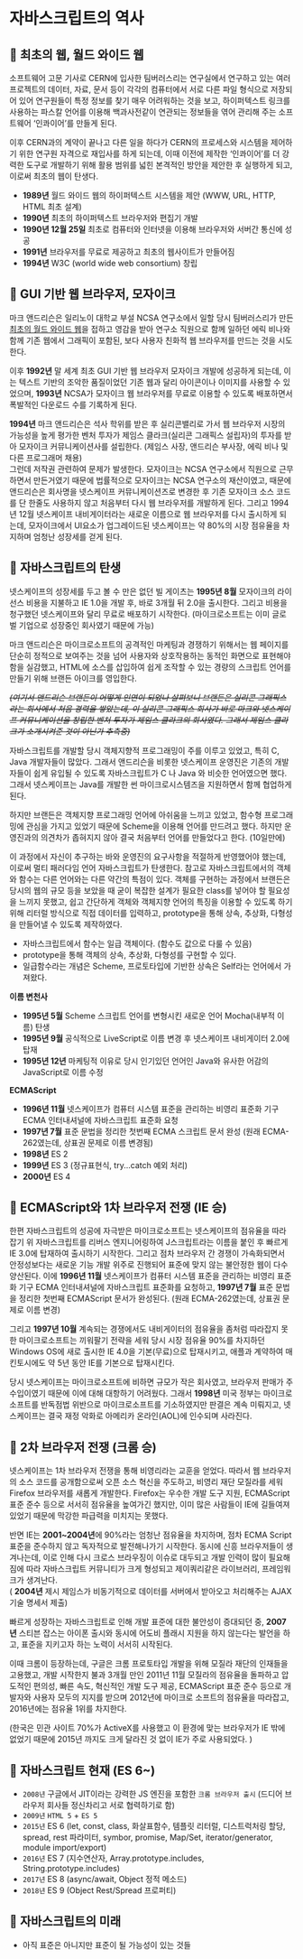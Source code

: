 # 자바스크립트의 역사

## 🐇 최초의 웹, 월드 와이드 웹&#x20;

소프트웨어 고문 기사로 CERN에 입사한 팀버러스리는 연구실에서 연구하고 있는 여러 프로젝트의 데이터, 자료, 문서 등이 각각의 컴퓨터에서 서로 다른 파일 형식으로 저장되어 있어 연구원들이 특정 정보를 찾기 매우 어려워하는 것을 보고, 하이퍼텍스트 링크를 사용하는 파스칼 언어를 이용해 백과사전같이 연관되는 정보들을 엮어 관리해 주는 소프트웨어 ‘인콰이어’를 만들게 된다.

이후 CERN과의 계약이 끝나고 다른 일을 하다가 CERN의 프로세스와 시스템을 제어하기 위한 연구원 자격으로 재입사를 하게 되는데, 이때 이전에 제작한 ‘인콰이어’를 더 강력한 도구로 개발하기 위해 활용 범위를 넓힌 본격적인 방안을 제안한 후 실행하게 되고, 이로써 최초의 웹이 탄생다.

* **1989년** 월드 와이드 웹의 하이퍼텍스트 시스템을 제안 (WWW, URL, HTTP, HTML 최초 설계)
* **1990년** 최초의 하이퍼텍스트 브라우저와 편집기 개발
* **1990년 12월 25일** 최초로 컴퓨터와 인터넷을 이용해 브라우저와 서버간 통신에 성공
* **1991년** 브라우저를 무료로 제공하고 최초의 웹사이트가 만들어짐
* **1994년** W3C (world wide web consortium) 창립

## 🐇 GUI 기반 웹 브라우저, 모자이크

마크 앤드리슨은 일리노이 대학교 부설 NCSA 연구소에서 일할 당시 팀버러스리가 만든 [최초의 월드 와이드 웹](http://info.cern.ch/hypertext/WWW/TheProject.html)을 접하고 영감을 받아 연구소 직원으로 함께 일하던 에릭 비나와 함께 기존 웹에서 그래픽이 포함된, 보다 사용자 친화적 웹 브라우저를 만드는 것을 시도한다.

이후 **1992년** 말 세계 최초 GUI 기반 웹 브라우저 모자이크 개발에 성공하게 되는데, 이는 텍스트 기반의 조악한 품질이었던 기존 웹과 달리 아이콘이나 이미지를 사용할 수 있었으며, **1993년** NCSA가 모자이크 웹 브라우저를 무료로 이용할 수 있도록 배포하면서 폭발적인 다운로드 수를 기록하게 된다.

**1994년** 마크 앤드리슨은 석사 학위를 받은 후 실리콘밸리로 가서 웹 브라우저 시장의 가능성을 높게 평가한 벤처 투자가 제임스 클라크(실리콘 그래픽스 설립자)의 투자를 받아 모자이크 커뮤니케이션사를 설립한다. (제임스 사장, 앤드리슨 부사장, 에릭 비나 및 다른 프로그래머 채용)\
그런데 저작권 관련하여 문제가 발생한다. 모자이크는 NCSA 연구소에서 직원으로 근무하면서 만든거였기 때문에 법률적으로 모자이크는 NCSA 연구소의 재산이였고, 때문에 앤드리슨은 회사명을 넷스케이프 커뮤니케이션즈로 변경한 후 기존 모자이크 소스 코드를 단 한줄도 사용하지 않고 처음부터 다시 웹 브라우저를 개발하게 된다. 그리고 1994년 12월 넷스케이프 내비게이터라는 새로운 이름으로 웹 브라우저를 다시 출시하게 되는데, 모자이크에서 UI요소가 업그레이드된 넷스케이프는 약 80%의 시장 점유율을 차지하며 엄청난 성장세를 걷게 된다.

## 🐇 자바스크립트의 탄생

넷스케이프의 성장세를 두고 볼 수 만은 없던 빌 게이츠는 **1995년 8월** 모자이크의 라이선스 비용을 지불하고 IE 1.0을 개발 후, 바로 3개월 뒤 2.0을 출시한다. 그리고 비용을 청구했던 넷스케이프와 달리 무료로 배포하기 시작한다. (마이크로소프트는 이미 글로벌 기업으로 성장중인 회사였기 때문에 가능)

마크 앤드리슨은 마이크로소프트의 공격적인 마케팅과 경쟁하기 위해서는 웹 페이지를 단순히 정적으로 보여주는 것을 넘어 사용자와 상호작용하는 동적인 화면으로 표현해야 함을 실감했고, HTML에 소스를 삽입하여 쉽게 조작할 수 있는 경량의 스크립트 언어를 만들기 위해 브랜든 아이크를 영입한다.

~~_(여기서 앤드리슨 브랜든이 어떻게 인연이 되었나 살펴보니 브랜든은 실리콘 그래픽스라는 회사에서 처음 경력을 쌓았는데, 이 실리콘 그래픽스 회사가 바로 마크와 넷스케이프 커뮤니케이션을 창립한 벤처 투자가 제임스 클라크의 회사였다. 그래서 제임스 클라크가 소개시켜준 것이 아닌가 추측중)_~~

자바스크립트를 개발할 당시 객체지향적 프로그래밍이 주를 이루고 있었고, 특히 C, Java 개발자들이 많았다. 그래서 앤드리슨을 비롯한 넷스케이프 운영진은 기존의 개발자들이 쉽게 유입될 수 있도록 자바스크립트가 C 나 Java 와 비슷한 언어였으면 했다. 그래서 넷스케이프는 Java를 개발한 썬 마이크로시스템즈을 지원하면서 함께 협업하게 된다.

하지만 브랜든은 객체지향 프로그래밍 언어에 아쉬움을 느끼고 있었고, 함수형 프로그래밍에 관심을 가지고 있었기 때문에 Scheme을 이용해 언어를 만드려고 했다. 하지만 운영진과의 의견차가 좁혀지지 않아 결국 처음부터 언어를 만들었다고 한다. (10일만에)

이 과정에서 자신이 추구하는 바와 운영진의 요구사항을 적절하게 반영했어야 했는데, 이로써 멀티 패러다임 언어 자바스크립트가 탄생한다. 참고로 자바스크립트에서의 객체와 함수는 다른 언어와는 다른 약간의 특점이 있다. 객체를 구현하는 과정에서 브랜든은 당시의 웹의 규모 등을 보았을 때 굳이 복잡한 설계가 필요한 class를 넣어야 할 필요성을 느끼지 못했고, 쉽고 간단하게 객체와 객체지향 언어의 특징을 이용할 수 있도록 하기 위해 리터럴 방식으로 직접 데이터를 입력하고, prototype을 통해 상속, 추상화, 다형성을 만들어낼 수 있도록 제작하였다.

* 자바스크립트에서 함수는 일급 객체이다. (함수도 값으로 다룰 수 있음)
* prototype을 통해 객체의 상속, 추상화, 다형성를 구현할 수 있다.
* 일급함수라는 개념은 Scheme, 프로토타입에 기반한 상속은 Self라는 언어에서 가져왔다.



**이름 변천사**

* **1995년 5월**  Scheme 스크립트 언어를 변형시킨 새로운 언어 Mocha(내부적 이름) 탄생
* **1995년 9월**  공식적으로 LiveScript로 이름 변경 후 넷스케이프 내비게이터 2.0에 탑재
* **1995년 12년** 마케팅적 이유로 당시 인기있던 언어인 Java와 유사한 어감의 JavaScript로 이름 수정



**ECMAScript**

* **1996년 11월** 넷스케이프가 컴퓨터 시스템 표준을 관리하는 비영리 표준화 기구 ECMA 인터내셔널에 자바스크립트 표준화 요청
* **1997년 7월** 표준 문법을 정리한 첫번째 ECMA 스크립트 문서 완성 (원래 ECMA-262였는데, 상표권 문제로 이름 변경됨)
* **1998년** ES 2
* **1999년** ES 3 (정규표현식, try...catch 예외 처리)
* **2000년** ES 4

## 🐇 ECMAScript와 1차 브라우저 전쟁 (IE 승)

한편 자바스크립트의 성공에 자극받은 마이크로소프트는 넷스케이프의 점유율을 따라잡기 위 자바스크립트를 리버스 엔지니어링하여 J스크립트라는 이름을 붙인 후 빠르게 IE 3.0에 탑재하여 출시하기 시작한다. 그리고 점차 브라우저 간 경쟁이 가속화되면서 안정성보다는 새로운 기능 개발 위주로 진행되어 표준에 맞지 않는 불안정한 웹이 다수 양산된다. 이에 **1996년 11월** 넷스케이프가 컴퓨터 시스템 표준을 관리하는 비영리 표준화 기구 ECMA 인터내셔널에 자바스크립트 표준화를 요청하고, **1997년 7월** 표준 문법을 정리한 첫번째 ECMAScript 문서가 완성된다. (원래 ECMA-262였는데, 상표권 문제로 이름 변경)

그리고 **1997년 10월** 계속되는 경쟁에서도 내비게이터의 점유율을 좀처럼 따라잡지 못한 마이크로소프트는 끼워팔기 전략을 세워 당시 시장 점유율 90%를 차지하던 Windows OS에 새로 출시한 IE 4.0을 기본(무료)으로 탑재시키고, 애플과 계약하여 매킨토시에도 약 5년 동안 IE를 기본으로 탑재시킨다.

당시 넷스케이프는 마이크로소프트에 비하면 규모가 작은 회사였고, 브라우저 판매가 주 수입이였기 때문에 이에 대해 대항하기 어려웠다. 그래서 **1998년** 미국 정부는 마이크로소프트를 반독점법 위반으로 마이크로소프트를 기소하였지만 판결은 계속 미뤄지고, 넷스케이프는 결국 재정 악화로 아메리카 온라인(AOL)에 인수되며 사라진다.&#x20;

## 🐇 2차 브라우저 전쟁 (크롬 승)&#x20;

넷스케이프는 1차 브라우저 전쟁을 통해 비영리라는 교훈을 얻었다. 따라서 웹 브라우저의 소스 코드를 공개함으로써 오픈 소스 혁신을 주도하고, 비영리 재단 모질라를 세워 Firefox 브라우저를 새롭게 개발한다. Firefox는 우수한 개발 도구 지원, ECMAScript 표준 준수 등으로 서서히 점유율을 높여가긴 했지만, 이미 많은 사람들이 IE에 길들여져 있었기 때문에 막강한 파급력을 미치지는 못했다.

반면 IE는 **2001\~2004년**에 90%라는 엄청난 점유율을 차지하며, 점차 ECMA Script 표준을 준수하지 않고 독자적으로 발전해나가기 시작한다. 동시에 신흥 브라우저들이 생겨나는데, 이로 인해 다시 크로스 브라우징이 이슈로 대두되고 개발 인력이 많이 필요해짐에 따라 자바스크립트 커뮤니티가 크게 형성되고 제이쿼리같은 라이브러리, 프레임워크가 생겨난다.\
( **2004년** 제시 제임스가 비동기적으로 데이터를 서버에서 받아오고 처리해주는 AJAX 기술 명세서 제출)

빠르게 성장하는 자바스크립트로 인해 개발 표준에 대한 불안성이 증대되던 중, **2007년** 스티븐 잡스는 아이폰 출시와 동시에 어도비 플래시 지원을 하지 않는다는 발언을 하고, 표준을 지키고자 하는 노력이 서서히 시작된다.

이때 크롬이 등장하는데, 구글은 크롬 프로토타입 개발을 위해 모질라 재단의 인재들을 고용했고, 개발 시작한지 불과 3개월 만인 2011년 11월 모질라의 점유율을 돌파하고 압도적인 편의성, 빠른 속도, 혁신적인 개발 도구 제공, ECMAScript 표준 준수 등으로 개발자와 사용자 모두의 지지를 받으며 2012년에 마이크로 소프트의 점유율을 따라잡고, 2016년에는 점유율 1위를 차지한다.&#x20;

(한국은 민관 사이트 70%가 ActiveX를 사용했고 이 환경에 맞는 브라우저가 IE 밖에 없었기 때문에 2015년 까지도 크게 달라진 것 없이 IE가 주로 사용되었다. )

## 🐇 자바스크립트 현재 (ES 6\~)

* `2008년` 구글에서 JIT이라는 강력한 JS 엔진을 포함한 `크롬 브라우저 출시` (드디어 브라우저 회사들 정신차리고 서로 협력하기로 함)
* `2009년` `HTML 5` + `ES 5`
* `2015년` ES 6 (let, const, class, 화살표함수, 템플릿 리터럴, 디스트럭처링 할당, spread, rest 파라미터, symbor, promise, Map/Set, iterator/generator, module import/export)
* `2016년` ES 7 (지수연산자, Array.prototype.includes, String.prototype.includes)
* `2017년` ES 8 (async/await, Object 정적 메소드)
* `2018년` ES 9 (Object Rest/Spread 프로퍼티)

## 🐇 자바스크립트의 미래

* 아직 표준은 아니지만 표준이 될 가능성이 있는 것들
